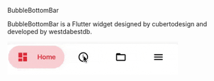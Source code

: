 BubbleBottomBar

BubbleBottomBar is a Flutter widget designed by cubertodesign and developed by westdabestdb.

![](images/bubble_bottom_bar1.gif)